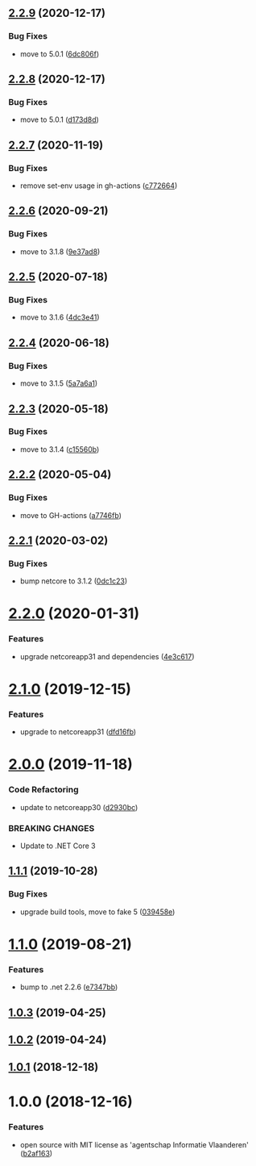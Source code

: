 ## [2.2.9](https://github.com/informatievlaanderen/hexbyte-converter/compare/v2.2.8...v2.2.9) (2020-12-17)


### Bug Fixes

* move to 5.0.1 ([6dc806f](https://github.com/informatievlaanderen/hexbyte-converter/commit/6dc806f3061f374a58c2d614c5fd3a488a32c495))

## [2.2.8](https://github.com/informatievlaanderen/hexbyte-converter/compare/v2.2.7...v2.2.8) (2020-12-17)


### Bug Fixes

* move to 5.0.1 ([d173d8d](https://github.com/informatievlaanderen/hexbyte-converter/commit/d173d8da1c4244443725a8c2ee1d06aaf3ec10f4))

## [2.2.7](https://github.com/informatievlaanderen/hexbyte-converter/compare/v2.2.6...v2.2.7) (2020-11-19)


### Bug Fixes

* remove set-env usage in gh-actions ([c772664](https://github.com/informatievlaanderen/hexbyte-converter/commit/c772664a4af27853084ef3bbfcd0d4538b1c31e4))

## [2.2.6](https://github.com/informatievlaanderen/hexbyte-converter/compare/v2.2.5...v2.2.6) (2020-09-21)


### Bug Fixes

* move to 3.1.8 ([9e37ad8](https://github.com/informatievlaanderen/hexbyte-converter/commit/9e37ad8e4890f00974232962a6d6fe6638819fb4))

## [2.2.5](https://github.com/informatievlaanderen/hexbyte-converter/compare/v2.2.4...v2.2.5) (2020-07-18)


### Bug Fixes

* move to 3.1.6 ([4dc3e41](https://github.com/informatievlaanderen/hexbyte-converter/commit/4dc3e41d9788784fbab7ab7c1c17f91b435cf7cb))

## [2.2.4](https://github.com/informatievlaanderen/hexbyte-converter/compare/v2.2.3...v2.2.4) (2020-06-18)


### Bug Fixes

* move to 3.1.5 ([5a7a6a1](https://github.com/informatievlaanderen/hexbyte-converter/commit/5a7a6a13bb6626ee3713bcbe83c343d05bad4f42))

## [2.2.3](https://github.com/informatievlaanderen/hexbyte-converter/compare/v2.2.2...v2.2.3) (2020-05-18)


### Bug Fixes

* move to 3.1.4 ([c15560b](https://github.com/informatievlaanderen/hexbyte-converter/commit/c15560b1a2d271075b7b274c7cb1d0d5cc1c7340))

## [2.2.2](https://github.com/informatievlaanderen/hexbyte-converter/compare/v2.2.1...v2.2.2) (2020-05-04)


### Bug Fixes

* move to GH-actions ([a7746fb](https://github.com/informatievlaanderen/hexbyte-converter/commit/a7746fb7ada341c7fdd8cdb9da42ba0e644f4e84))

## [2.2.1](https://github.com/informatievlaanderen/hexbyte-converter/compare/v2.2.0...v2.2.1) (2020-03-02)


### Bug Fixes

* bump netcore to 3.1.2 ([0dc1c23](https://github.com/informatievlaanderen/hexbyte-converter/commit/0dc1c2326865cad0b1ecabb6c2c85590d0a69d6c))

# [2.2.0](https://github.com/informatievlaanderen/hexbyte-converter/compare/v2.1.0...v2.2.0) (2020-01-31)


### Features

* upgrade netcoreapp31 and dependencies ([4e3c617](https://github.com/informatievlaanderen/hexbyte-converter/commit/4e3c61771e78164f9db466da4009c623448a3009))

# [2.1.0](https://github.com/informatievlaanderen/hexbyte-converter/compare/v2.0.0...v2.1.0) (2019-12-15)


### Features

* upgrade to netcoreapp31 ([dfd16fb](https://github.com/informatievlaanderen/hexbyte-converter/commit/dfd16fbb5a04f25185d4f6666f62b6d932b5c30a))

# [2.0.0](https://github.com/informatievlaanderen/hexbyte-converter/compare/v1.1.1...v2.0.0) (2019-11-18)


### Code Refactoring

* update to netcoreapp30 ([d2930bc](https://github.com/informatievlaanderen/hexbyte-converter/commit/d2930bc))


### BREAKING CHANGES

* Update to .NET Core 3

## [1.1.1](https://github.com/informatievlaanderen/hexbyte-converter/compare/v1.1.0...v1.1.1) (2019-10-28)


### Bug Fixes

* upgrade build tools, move to fake 5 ([039458e](https://github.com/informatievlaanderen/hexbyte-converter/commit/039458e))

# [1.1.0](https://github.com/informatievlaanderen/hexbyte-converter/compare/v1.0.3...v1.1.0) (2019-08-21)


### Features

* bump to .net 2.2.6 ([e7347bb](https://github.com/informatievlaanderen/hexbyte-converter/commit/e7347bb))

## [1.0.3](https://github.com/informatievlaanderen/hexbyte-converter/compare/v1.0.2...v1.0.3) (2019-04-25)

## [1.0.2](https://github.com/informatievlaanderen/hexbyte-converter/compare/v1.0.1...v1.0.2) (2019-04-24)

## [1.0.1](https://github.com/informatievlaanderen/hexbyte-converter/compare/v1.0.0...v1.0.1) (2018-12-18)

# 1.0.0 (2018-12-16)


### Features

* open source with MIT license as 'agentschap Informatie Vlaanderen' ([b2af163](https://github.com/informatievlaanderen/hexbyte-converter/commit/b2af163))
